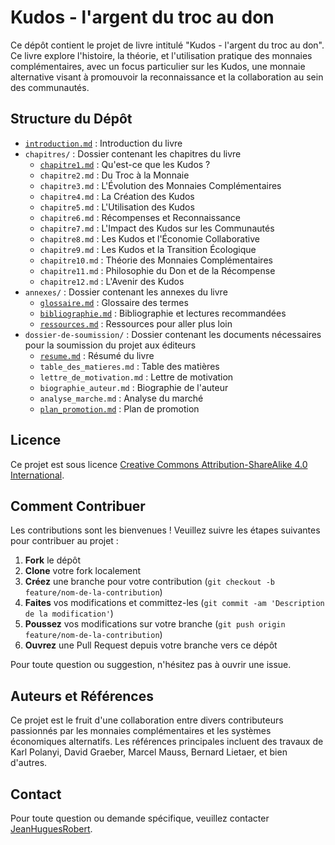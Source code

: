 # Kudos - l'argent du troc au don

Ce dépôt contient le projet de livre intitulé "Kudos - l'argent du troc au don". Ce livre explore l'histoire, la théorie, et l'utilisation pratique des monnaies complémentaires, avec un focus particulier sur les Kudos, une monnaie alternative visant à promouvoir la reconnaissance et la collaboration au sein des communautés.

## Structure du Dépôt

- [`introduction.md`](introduction.md) : Introduction du livre
- `chapitres/` : Dossier contenant les chapitres du livre
  - [`chapitre1.md`](chapitres/chapitre1.md) : Qu'est-ce que les Kudos ?
  - `chapitre2.md` : Du Troc à la Monnaie
  - `chapitre3.md` : L'Évolution des Monnaies Complémentaires
  - `chapitre4.md` : La Création des Kudos
  - `chapitre5.md` : L'Utilisation des Kudos
  - `chapitre6.md` : Récompenses et Reconnaissance
  - `chapitre7.md` : L'Impact des Kudos sur les Communautés
  - `chapitre8.md` : Les Kudos et l'Économie Collaborative
  - `chapitre9.md` : Les Kudos et la Transition Écologique
  - `chapitre10.md` : Théorie des Monnaies Complémentaires
  - `chapitre11.md` : Philosophie du Don et de la Récompense
  - `chapitre12.md` : L'Avenir des Kudos
- `annexes/` : Dossier contenant les annexes du livre
  - [`glossaire.md`](annexes/glossaire.md) : Glossaire des termes
  - [`bibliographie.md`](annexes/bibliographie.md) : Bibliographie et lectures recommandées
  - [`ressources.md`](annexes/ressources.md) : Ressources pour aller plus loin
- `dossier-de-soumission/` : Dossier contenant les documents nécessaires pour la soumission du projet aux éditeurs
  - [`resume.md`](dossier-de-soumission/resume.md) : Résumé du livre
  - `table_des_matieres.md` : Table des matières
  - `lettre_de_motivation.md` : Lettre de motivation
  - `biographie_auteur.md` : Biographie de l'auteur
  - `analyse_marche.md` : Analyse du marché
  - [`plan_promotion.md`](dossier-de-soumission/plan_promotion.md) : Plan de promotion

## Licence

Ce projet est sous licence [Creative Commons Attribution-ShareAlike 4.0 International](https://creativecommons.org/licenses/by-sa/4.0/).

## Comment Contribuer

Les contributions sont les bienvenues ! Veuillez suivre les étapes suivantes pour contribuer au projet :

1. **Fork** le dépôt
2. **Clone** votre fork localement
3. **Créez** une branche pour votre contribution (`git checkout -b feature/nom-de-la-contribution`)
4. **Faites** vos modifications et committez-les (`git commit -am 'Description de la modification'`)
5. **Poussez** vos modifications sur votre branche (`git push origin feature/nom-de-la-contribution`)
6. **Ouvrez** une Pull Request depuis votre branche vers ce dépôt

Pour toute question ou suggestion, n'hésitez pas à ouvrir une issue.

## Auteurs et Références

Ce projet est le fruit d'une collaboration entre divers contributeurs passionnés par les monnaies complémentaires et les systèmes économiques alternatifs. Les références principales incluent des travaux de Karl Polanyi, David Graeber, Marcel Mauss, Bernard Lietaer, et bien d'autres.

## Contact

Pour toute question ou demande spécifique, veuillez contacter [JeanHuguesRobert](https://github.com/JeanHuguesRobert).

